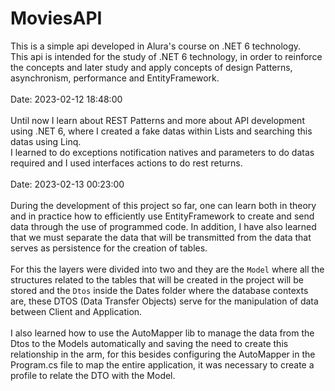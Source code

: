 # MoviesAPI
This is a simple api developed in Alura's course on .NET 6 technology.
</br>
This api is intended for the study of .NET 6 technology, in order to reinforce the concepts and later study and apply concepts of design Patterns,
asynchronism, performance and EntityFramework.
</br>
</br>
Date: 2023-02-12 18:48:00
</br>
</br>
Until now I learn about REST Patterns and more about API development using .NET 6, where I created a fake datas within Lists and searching this datas using Linq.
</br>
I learned to do exceptions notification natives and parameters to do datas required and I used interfaces actions to do rest returns.
</br>
</br>
Date: 2023-02-13 00:23:00
</br>
</br>
During the development of this project so far, one can learn both in theory and in practice how to efficiently use EntityFramework to create and send data through the use of programmed code. In addition, I have also learned that we must separate the data that will be transmitted from the data that serves as persistence for the creation of tables.
</br></br>
For this the layers were divided into two and they are the `Model` where all the structures related to the tables that will be created in the project will be stored and the `Dtos` inside the Dates folder where the database contexts are, these DTOS (Data Transfer Objects) serve for the manipulation of data between Client and Application.
</br></br>
I also learned how to use the AutoMapper lib to manage the data from the Dtos to the Models automatically and saving the need to create this relationship in the arm, for this besides configuring the AutoMapper in the Program.cs file to map the entire application, it was necessary to create a profile to relate the DTO with the Model.

